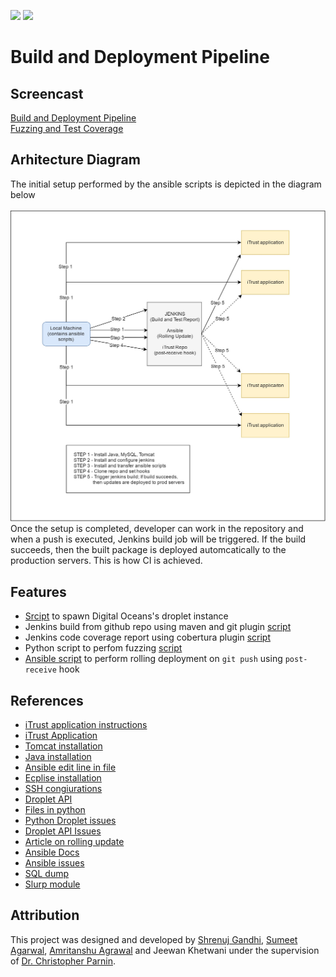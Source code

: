 [<img src="https://github.com/shrenujgandhi/Readme-Images/blob/master/AP.png" width="150">](https://github.com/shrenujgandhi/Build-and-Deployment-Pipeline)
[<img src="https://github.com/shrenujgandhi/Readme-Images/blob/master/DO.png" width="90">](https://github.com/shrenujgandhi/Build-and-Deployment-Pipeline)

# Build and Deployment Pipeline

## Screencast
[Build and Deployment Pipeline](https://drive.google.com/file/d/0B9erCuXnrQQrQ2N6bVU0WHV2VnM/view)  
[Fuzzing and Test Coverage](https://drive.google.com/file/d/0B9erCuXnrQQrZnFsM00yV0x6aFU/view)  

## Arhitecture Diagram
The initial setup performed by the ansible scripts is depicted in the diagram below  
&nbsp;&nbsp;&nbsp;&nbsp;&nbsp;&nbsp;&nbsp;&nbsp;&nbsp;&nbsp;&nbsp;&nbsp;&nbsp;&nbsp;&nbsp;&nbsp;&nbsp;&nbsp;&nbsp;&nbsp;&nbsp;&nbsp;&nbsp;&nbsp;&nbsp;&nbsp;&nbsp;&nbsp;&nbsp;&nbsp;&nbsp;&nbsp;&nbsp;&nbsp;&nbsp;&nbsp;&nbsp;&nbsp;&nbsp;&nbsp;&nbsp;&nbsp;&nbsp;&nbsp;&nbsp;&nbsp;&nbsp;&nbsp;<img src="https://github.com/shrenujgandhi/Build-and-Deployment-Pipeline/blob/master/images/Devops%20Pipeline%20Architecture.jpg" width="800">  
Once the setup is completed, developer can work in the repository and when a push is executed, Jenkins build job will be triggered. If the build succeeds, then the built package is deployed automcatically to the production servers. This is how CI is achieved.

## Features
- [Srcipt](https://github.com/shrenujgandhi/Build-and-Deployment-Pipeline/blob/master/droplet.py) to spawn Digital Oceans's droplet instance
- Jenkins build from github repo using maven and git plugin [script](https://github.com/shrenujgandhi/Build-and-Deployment-Pipeline/blob/master/roles/config-jenkins/tasks/main.yml#L87)
- Jenkins code coverage report using cobertura plugin [script](https://github.com/shrenujgandhi/Build-and-Deployment-Pipeline/blob/master/roles/config-jenkins/tasks/main.yml#L93)
- Python script to perfom fuzzing [script](https://github.com/shrenujgandhi/Build-and-Deployment-Pipeline/blob/master/roles/fuzzing/files/fuzzer.py)
- [Ansible script](https://github.com/shrenujgandhi/Build-and-Deployment-Pipeline/tree/master/roles/config-ansible/files) to perform rolling deployment on `git push` using `post-receive` hook

## References
* [iTrust application instructions](http://agile.csc.ncsu.edu/iTrust/wiki/doku.php?id=home_deployment_instructions)
* [iTrust Application](https://github.ncsu.edu/engr-csc326-staff/iTrust-v23/tree/master/iTrust)
* [Tomcat installation](https://github.com/ansible/ansible-examples/blob/master/tomcat-standalone/roles/tomcat/tasks/main.yml)
* [Java installation](http://stackoverflow.com/questions/19275856/auto-yes-to-the-license-agreement-on-sudo-apt-get-y-install-oracle-java7-instal)
* [Ansible edit line in file](http://docs.ansible.com/ansible/lineinfile_module.html)
* [Ecplise installation](https://github.com/caarlos0/ansible-role-eclipse/blob/bb17568189047dc6e702f1bffd4a47ac571ed5ed/tasks/install_Ubuntu.yml)
* [SSH congiurations](http://debuggable.com/posts/disable-strict-host-checking-for-git-clone:49896ff3-0ac0-4263-9703-1eae4834cda3)
* [Droplet API](https://developers.digitalocean.com/documentation/v2/#droplets)
* [Files in python](https://docs.python.org/2/tutorial/inputoutput.html#reading-and-writing-files)
* [Python Droplet issues](https://github.com/koalalorenzo/python-digitalocean/issues/59)
* [Droplet API Issues](https://github.com/digitalocean/api-v2/issues/92)
* [Article on rolling update](http://docs.ansible.com/ansible/guide_rolling_upgrade.html)
* [Ansible Docs](http://docs.ansible.com/ansible/fetch_module.html)
* [Ansible issues](https://github.com/ansible/ansible/issues/14064)
* [SQL dump](http://stackoverflow.com/questions/2537486/create-dump-file-from-database-in-mysql)
* [Slurp module](http://docs.ansible.com/ansible/slurp_module.html)

## Attribution
This project was designed and developed by [Shrenuj Gandhi](https://github.com/shrenujgandhi), [Sumeet Agarwal](https://github.com/sumeet29), [Amritanshu Agrawal](https://github.com/amritbhanu) and Jeewan Khetwani under the supervision of [Dr. Christopher Parnin]().
